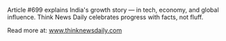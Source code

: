 Article #699 explains India's growth story — in tech, economy, and global influence. Think News Daily celebrates progress with facts, not fluff.

Read more at: www.thinknewsdaily.com